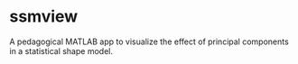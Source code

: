 # ssmview
A pedagogical MATLAB app to visualize the effect of principal components in a statistical shape model.
